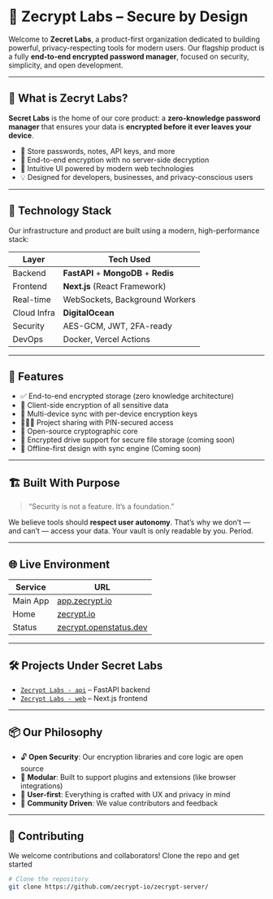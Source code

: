 # 🧪 Zecrypt Labs – Secure by Design

Welcome to **Zecret Labs**, a product-first organization dedicated to building powerful, privacy-respecting tools for modern users. Our flagship product is a fully **end-to-end encrypted password manager**, focused on security, simplicity, and open development.


---

## 🔐 What is Zecryt Labs?

**Secret Labs** is the home of our core product: a **zero-knowledge password manager** that ensures your data is **encrypted before it ever leaves your device**.

- 💾 Store passwords, notes, API keys, and more
- 🔑 End-to-end encryption with no server-side decryption
- 🧠 Intuitive UI powered by modern web technologies
- 💡 Designed for developers, businesses, and privacy-conscious users

---

## 🚀 Technology Stack

Our infrastructure and product are built using a modern, high-performance stack:

| Layer         | Tech Used                     |
|---------------|-------------------------------|
| Backend       | **FastAPI** + **MongoDB** + **Redis** |
| Frontend      | **Next.js** (React Framework) |
| Real-time     | WebSockets, Background Workers |
| Cloud Infra   | **DigitalOcean**              |
| Security      | AES-GCM, JWT, 2FA-ready |
| DevOps        | Docker, Vercel Actions |

---

## 🧰 Features

- ✅ End-to-end encrypted storage (zero knowledge architecture)
- 🔐 Client-side encryption of all sensitive data
- 📱 Multi-device sync with per-device encryption keys
- 🧑‍🤝‍🧑 Project sharing with PIN-secured access
- 🧪 Open-source cryptographic core
- 📁 Encrypted drive support for secure file storage (coming soon)
- 🔄 Offline-first design with sync engine (Coming soon)


---

## 🏗️ Built With Purpose

> “Security is not a feature. It’s a foundation.”

We believe tools should **respect user autonomy**. That’s why we don’t — and can’t — access your data. Your vault is only readable by you. Period.

---

## 🌐 Live Environment

| Service        | URL                                     |
|----------------|------------------------------------------|
| Main App       | [app.zecrypt.io](https://app.zecrypt.io) |
| Home           | [zecrypt.io](https://zecrypt.io) |
| Status         | [zecrypt.openstatus.dev](https://zecrypt.openstatus.dev) |

---

## 🛠️ Projects Under Secret Labs

- [`Zecrypt Labs - api`](https://github.com/zecrypt-io/zecrypt-server/tree/main/packages/backend-server) – FastAPI backend
- [`Zecrypt Labs - web`](https://github.com/zecrypt-io/zecrypt-server/tree/main/packages/frontend-web) – Next.js frontend

---

## 📦 Our Philosophy

- 🔓 **Open Security**: Our encryption libraries and core logic are open source
- 🧩 **Modular**: Built to support plugins and extensions (like browser integrations)
- 🧠 **User-first**: Everything is crafted with UX and privacy in mind
- 💬 **Community Driven**: We value contributors and feedback

---

## 🤝 Contributing

We welcome contributions and collaborators! Clone the repo and get started

```bash
# Clone the repository
git clone https://github.com/zecrypt-io/zecrypt-server/




